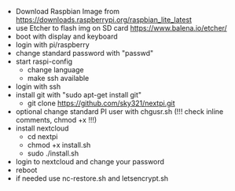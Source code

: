 - Download Raspbian Image from https://downloads.raspberrypi.org/raspbian_lite_latest
- use Etcher to flash img on SD card https://www.balena.io/etcher/
- boot with display and keyboard
- login with pi/raspberry
- change standard password with "passwd"
- start raspi-config
	- change language
	- make ssh available
- login with ssh
- install git with "sudo apt-get install git"
	- git clone https://github.com/sky321/nextpi.git
- optional change standard PI user with chgusr.sh (!!! check inline comments, chmod +x !!!)
- install nextcloud
	- cd nextpi
	- chmod +x install.sh
	- sudo ./install.sh
- login to nextcloud and change your password
- reboot
- if needed use nc-restore.sh and letsencrypt.sh